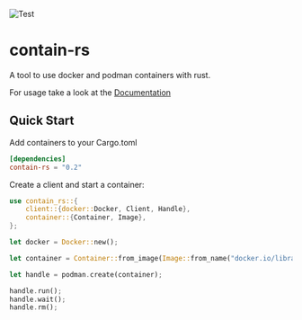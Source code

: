 ![Test](https://github.com/reenigneEsrever92/contain-rs/actions/workflows/rust.yml/badge.svg)

# contain-rs

A tool to use docker and podman containers with rust.

For usage take a look at the [Documentation](https://docs.rs/contain-rs/0.1.3/contain_rs/)

## Quick Start

Add containers to your Cargo.toml

```toml
[dependencies]
contain-rs = "0.2"
```

Create a client and start a container:

```rust
use contain_rs::{
    client::{docker::Docker, Client, Handle},
    container::{Container, Image},
};

let docker = Docker::new();

let container = Container::from_image(Image::from_name("docker.io/library/nginx"));

let handle = podman.create(container);

handle.run();
handle.wait();
handle.rm();
```
